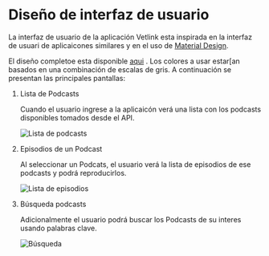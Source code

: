 # Diseño de interfaz de usuario

La interfaz de usuario de la aplicación Vetlink esta inspirada en la interfaz de usuari de
aplicaicones similares y en el uso de [Material Design](https://material.io/design).

El diseño completoe esta disponible
[aqui](https://marvelapp.com/prototype/32daa10g/screen/95463924)
. Los colores a usar estar[an basados en una combinación de escalas de gris. A continuación se
presentan las principales pantallas:

1. Lista de Podcasts

   Cuando el usuario ingrese a la aplicaicón verá una lista con los podcasts disponibles tomados
   desde el API.

   ![Lista de podcasts](C:/Users/FUAD/Downloads/1.png)

2. Episodios de un Podcast

   Al seleccionar un Podcats, el usuario verá la lista de episodios de ese podcasts y podrá
   reproducirlos.

   ![Lista de episodios](images/EpisodesPlaying.png)

3. Búsqueda podcasts

   Adicionalmente el usuario podrá buscar los Podcasts de su interes usando palabras clave.

   ![Búsqueda](images/Search.png)

